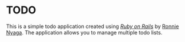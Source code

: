 # TODO

This is a simple todo application created using
[*Ruby on Rails*](http://rubyonrails.org/)
by [Ronnie Nyaga](mailto://ronnienyaga@gmail.com). The application allows you to manage multiple todo lists.
